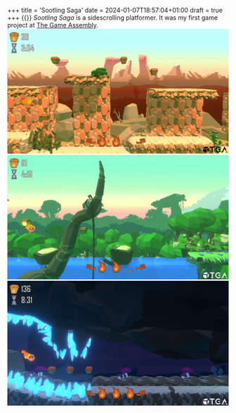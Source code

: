 +++
title = 'Sootling Saga'
date = 2024-01-07T18:57:04+01:00
draft = true
+++
{{<youtube id="whfLbvExxHE" title="Sootling Saga trailer">}}
_Sootling Saga_ is a sidescrolling platformer. It was my first game project at [The Game Assembly](https://thegameassembly.com).
![Desert biome in Sootling Saga.](screenshot-desert.webp)
![Jungle biome in Sootling Saga.](screenshot-jungle.webp)
![Cave biome in Sootling Saga.](screenshot-cave.webp)